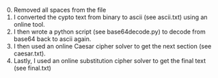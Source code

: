 0. Removed all spaces from the file
1. I converted the cypto text from binary to ascii (see ascii.txt) using an
online tool.
2. I then wrote a python script (see base64decode.py) to decode from base64 back
to ascii again.
3. I then used an online Caesar cipher solver to get the next section (see
caesar.txt).
4. Lastly, I used an online substitution cipher solver to get the final text
(see final.txt)
